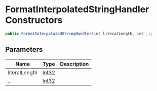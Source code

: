# FormatInterpolatedStringHandler Constructors

```c#
public FormatInterpolatedStringHandler(int literalLength, int _);
```

## Parameters

| Name | Type | Description |
| ---- | ---- | ----------- |
| literalLength | [Int32](https://learn.microsoft.com/en-gb/dotnet/api/System.Int32) |  |
| _ | [Int32](https://learn.microsoft.com/en-gb/dotnet/api/System.Int32) |  |

